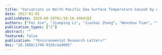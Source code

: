 ```yaml
---
title: "Variations in North Pacific Sea Surface Temperature Caused by Arctic Stratospheric Ozone Anomalies"
date: 2017-01-01
publishDate: 2019-09-18T01:50:18.499418Z
authors: ["Fei Xie", "Jianping Li", "Jiankai Zhang", "Wenshou Tian", "Yongyun Hu", "Sen Zhao", "Cheng Sun", "Ruiqiang Ding", "Juan Feng", "Yun Yang"]
publication_types: ["2"]
abstract: ""
featured: false
publication: "*Environmental Research Letters*"
doi: "10.1088/1748-9326/aa9005"
---
```


